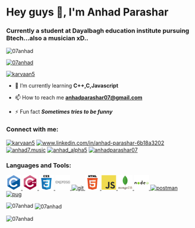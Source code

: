 <h1 align="left">Hey guys 🐣, I'm Anhad Parashar</h1>
<h3 align="left">Currently a student at Dayalbagh education institute pursuing Btech...also a musician xD..</h3>

<p align="left"> <img src="https://komarev.com/ghpvc/?username=07anhad&label=Profile%20views&color=0e75b6&style=flat" alt="07anhad" /> </p>

<p align="left"> <a href="https://github.com/ryo-ma/github-profile-trophy"><img src="https://github-profile-trophy.vercel.app/?username=07anhad" alt="07anhad" /></a> </p>

<p align="left"> <a href="https://twitter.com/karvaan5" target="blank"><img src="https://img.shields.io/twitter/follow/karvaan5?logo=twitter&style=for-the-badge" alt="karvaan5" /></a> </p>

- 🌱 I’m currently learning **C++,C,Javascript**

- 📫 How to reach me **anhadparashar07@gmail.com**

- ⚡ Fun fact ***Sometimes tries to be funny***

<h3 align="left">Connect with me:</h3>
<p align="left">
<a href="https://twitter.com/karvaan5" target="blank"><img align="center" src="https://raw.githubusercontent.com/rahuldkjain/github-profile-readme-generator/master/src/images/icons/Social/twitter.svg" alt="karvaan5" height="30" width="40" /></a>
<a href="https://linkedin.com/in/www.linkedin.com/in/anhad-parashar-6b18a3202" target="blank"><img align="center" src="https://raw.githubusercontent.com/rahuldkjain/github-profile-readme-generator/master/src/images/icons/Social/linked-in-alt.svg" alt="www.linkedin.com/in/anhad-parashar-6b18a3202" height="30" width="40" /></a>
<a href="https://instagram.com/anhad7.music" target="blank"><img align="center" src="https://raw.githubusercontent.com/rahuldkjain/github-profile-readme-generator/master/src/images/icons/Social/instagram.svg" alt="anhad7.music" height="30" width="40" /></a>
<a href="https://www.codechef.com/users/anhad_alpha5" target="blank"><img align="center" src="https://cdn.jsdelivr.net/npm/simple-icons@3.1.0/icons/codechef.svg" alt="anhad_alpha5" height="30" width="40" /></a>
<a href="https://auth.geeksforgeeks.org/user/anhadparashar07" target="blank"><img align="center" src="https://raw.githubusercontent.com/rahuldkjain/github-profile-readme-generator/master/src/images/icons/Social/geeks-for-geeks.svg" alt="anhadparashar07" height="30" width="40" /></a>
</p>

<h3 align="left">Languages and Tools:</h3>
<p align="left"> <a href="https://www.cprogramming.com/" target="_blank"> <img src="https://raw.githubusercontent.com/devicons/devicon/master/icons/c/c-original.svg" alt="c" width="40" height="40"/> </a> <a href="https://www.w3schools.com/cpp/" target="_blank"> <img src="https://raw.githubusercontent.com/devicons/devicon/master/icons/cplusplus/cplusplus-original.svg" alt="cplusplus" width="40" height="40"/> </a> <a href="https://www.w3schools.com/css/" target="_blank"> <img src="https://raw.githubusercontent.com/devicons/devicon/master/icons/css3/css3-original-wordmark.svg" alt="css3" width="40" height="40"/> </a> <a href="https://expressjs.com" target="_blank"> <img src="https://raw.githubusercontent.com/devicons/devicon/master/icons/express/express-original-wordmark.svg" alt="express" width="40" height="40"/> </a> <a href="https://git-scm.com/" target="_blank"> <img src="https://www.vectorlogo.zone/logos/git-scm/git-scm-icon.svg" alt="git" width="40" height="40"/> </a> <a href="https://www.w3.org/html/" target="_blank"> <img src="https://raw.githubusercontent.com/devicons/devicon/master/icons/html5/html5-original-wordmark.svg" alt="html5" width="40" height="40"/> </a> <a href="https://developer.mozilla.org/en-US/docs/Web/JavaScript" target="_blank"> <img src="https://raw.githubusercontent.com/devicons/devicon/master/icons/javascript/javascript-original.svg" alt="javascript" width="40" height="40"/> </a> <a href="https://www.mongodb.com/" target="_blank"> <img src="https://raw.githubusercontent.com/devicons/devicon/master/icons/mongodb/mongodb-original-wordmark.svg" alt="mongodb" width="40" height="40"/> </a> <a href="https://nodejs.org" target="_blank"> <img src="https://raw.githubusercontent.com/devicons/devicon/master/icons/nodejs/nodejs-original-wordmark.svg" alt="nodejs" width="40" height="40"/> </a> <a href="https://postman.com" target="_blank"> <img src="https://www.vectorlogo.zone/logos/getpostman/getpostman-icon.svg" alt="postman" width="40" height="40"/> </a> <a href="https://pugjs.org" target="_blank"> <img src="https://cdn.worldvectorlogo.com/logos/pug.svg" alt="pug" width="40" height="40"/> </a> </p>

<p><img align="left" src="https://github-readme-stats.vercel.app/api/top-langs?username=07anhad&show_icons=true&locale=en&layout=compact" alt="07anhad" /></p>

<p>&nbsp;<img align="center" src="https://github-readme-stats.vercel.app/api?username=07anhad&show_icons=true&locale=en" alt="07anhad" /></p>

<p><img align="center" src="https://github-readme-streak-stats.herokuapp.com/?user=07anhad&" alt="07anhad" /></p>

